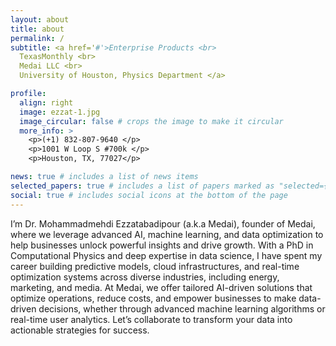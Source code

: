 ```yaml
---
layout: about
title: about
permalink: /
subtitle: <a href='#'>Enterprise Products <br>
  TexasMonthly <br>
  Medai LLC <br>
  University of Houston, Physics Department </a> 

profile:
  align: right
  image: ezzat-1.jpg
  image_circular: false # crops the image to make it circular
  more_info: >
    <p>(+1) 832-807-9640 </p>
    <p>1001 W Loop S #700k </p>
    <p>Houston, TX, 77027</p>

news: true # includes a list of news items
selected_papers: true # includes a list of papers marked as "selected={true}"
social: true # includes social icons at the bottom of the page
---
```

I’m Dr. Mohammadmehdi Ezzatabadipour (a.k.a Medai), founder of Medai, where we leverage advanced AI, machine learning, and data optimization to help businesses unlock powerful insights and drive growth. With a PhD in Computational Physics and deep expertise in data science, I have spent my career building predictive models, cloud infrastructures, and real-time optimization systems across diverse industries, including energy, marketing, and media. At Medai, we offer tailored AI-driven solutions that optimize operations, reduce costs, and empower businesses to make data-driven decisions, whether through advanced machine learning algorithms or real-time user analytics. Let’s collaborate to transform your data into actionable strategies for success.

